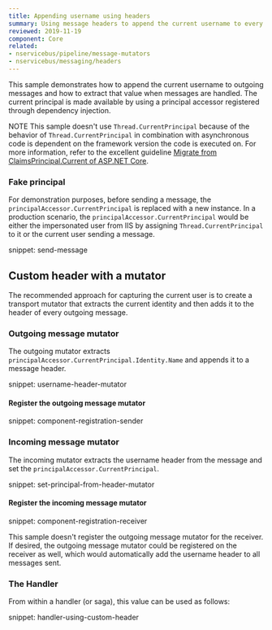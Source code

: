 ```yaml
---
title: Appending username using headers
summary: Using message headers to append the current username to every message.
reviewed: 2019-11-19
component: Core
related:
- nservicebus/pipeline/message-mutators
- nservicebus/messaging/headers
---
```


This sample demonstrates how to append the current username to outgoing messages and how to extract that value when messages are handled. The current principal is made available by using a principal accessor registered through dependency injection.

NOTE This sample doesn't use `Thread.CurrentPrincipal` because of the behavior of `Thread.CurrentPrincipal` in combination with asynchronous code is dependent on the framework version the code is executed on. For more information, refer to the excellent guideline [Migrate from ClaimsPrincipal.Current of ASP.NET Core](https://docs.microsoft.com/en-us/aspnet/core/migration/claimsprincipal-current).

### Fake principal

For demonstration purposes, before sending a message, the `principalAccessor.CurrentPrincipal` is replaced with a new instance. In a production scenario, the `principalAccessor.CurrentPrincipal` would be either the impersonated user from IIS by assigning `Thread.CurrentPrincipal` to it or the current user sending a message.

snippet: send-message

## Custom header with a mutator

The recommended approach for capturing the current user is to create a transport mutator that extracts the current identity and then adds it to the header of every outgoing message.

### Outgoing message mutator

The outgoing mutator extracts `principalAccessor.CurrentPrincipal.Identity.Name` and appends it to a message header.

snippet: username-header-mutator

#### Register the outgoing message mutator

snippet: component-registration-sender

### Incoming message mutator

The incoming mutator extracts the username header from the message and set the `principalAccessor.CurrentPrincipal`.

snippet: set-principal-from-header-mutator

#### Register the incoming message mutator

snippet: component-registration-receiver

This sample doesn't register the outgoing message mutator for the receiver. If desired, the outgoing message mutator could be registered on the receiver as well, which would automatically add the username header to all messages sent.

### The Handler

From within a handler (or saga), this value can be used as follows:

snippet: handler-using-custom-header
